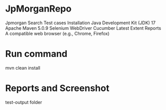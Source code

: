 # JpMorganRepo
Jpmorgan Search Test cases
Installation
Java Development Kit (JDK) 17 
Apache Maven 5.0.9
Selenium WebDriver
Cucumber Latest
Extent Reports
A compatible web browser (e.g., Chrome, Firefox)

# Run command 
mvn clean install

# Reports and Screenshot
test-output folder





